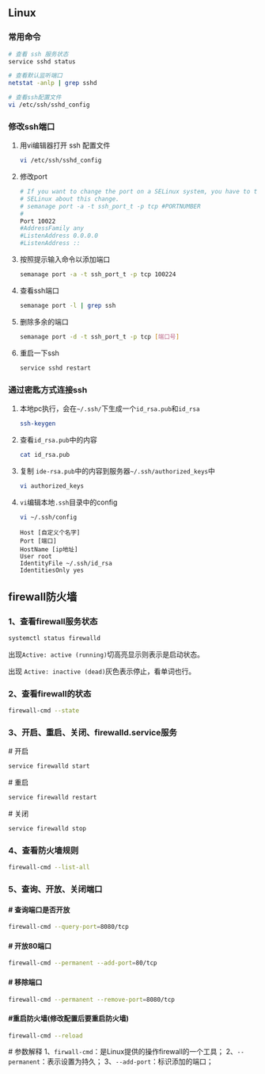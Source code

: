 ## Linux

### 常用命令

```bash
# 查看 ssh 服务状态
service sshd status

# 查看默认监听端口
netstat -anlp | grep sshd

# 查看ssh配置文件
vi /etc/ssh/sshd_config
```

### 修改ssh端口

1. 用vi编辑器打开 ssh 配置文件

   ```bash
   vi /etc/ssh/sshd_config	
   ```

2. 修改port

   ```bash
   # If you want to change the port on a SELinux system, you have to tell
   # SELinux about this change.
   # semanage port -a -t ssh_port_t -p tcp #PORTNUMBER
   #
   Port 10022
   #AddressFamily any
   #ListenAddress 0.0.0.0
   #ListenAddress ::
   ```

3. 按照提示输入命令以添加端口

   ```bash
   semanage port -a -t ssh_port_t -p tcp 100224
   ```

4. 查看ssh端口

   ```bash
   semanage port -l | grep ssh
   ```

5. 删除多余的端口

   ```bash
   semanage port -d -t ssh_port_t -p tcp [端口号]
   ```

6. 重启一下ssh

   ```bash
   service sshd restart
   ```

### 通过密匙方式连接ssh

1. 本地pc执行，会在`~/.ssh/`下生成一个`id_rsa.pub`和`id_rsa`

   ````bash
   ssh-keygen
   ````

2. 查看`id_rsa.pub`中的内容

   ```bash
   cat id_rsa.pub
   ```

3. 复制 `ide-rsa.pub`中的内容到服务器`~/.ssh/authorized_keys`中

   ```bash
   vi authorized_keys
   ```

4. `vi`编辑本地`.ssh`目录中的config

   ```bash
   vi ~/.ssh/config
   ```

   ```vim
   Host [自定义个名字]
   Port [端口]
   HostName [ip地址]
   User root
   IdentityFile ~/.ssh/id_rsa
   IdentitiesOnly yes
   ```

## firewall防火墙

### 1、查看firewall服务状态


```bash
systemctl status firewalld
```

出现`Active: active (running)`切高亮显示则表示是启动状态。

出现 `Active: inactive (dead)`灰色表示停止，看单词也行。

### 2、查看firewall的状态

```bash
firewall-cmd --state
```

### 3、开启、重启、关闭、firewalld.service服务

\# 开启

```bash
service firewalld start
```

\# 重启

```bash
service firewalld restart
```

\# 关闭

```bash
service firewalld stop
```

### 4、查看防火墙规则

```bash
firewall-cmd --list-all
```

### 5、查询、开放、关闭端口

#### \# 查询端口是否开放

```bash
firewall-cmd --query-port=8080/tcp
```

#### \# 开放80端口

```bash
firewall-cmd --permanent --add-port=80/tcp
```

#### \# 移除端口

```bash
firewall-cmd --permanent --remove-port=8080/tcp
```

#### \#重启防火墙(修改配置后要重启防火墙)

```bash
firewall-cmd --reload
```

\# 参数解释
1、`firwall-cmd`：是Linux提供的操作firewall的一个工具；
2、`--permanent`：表示设置为持久；
3、`--add-port`：标识添加的端口；